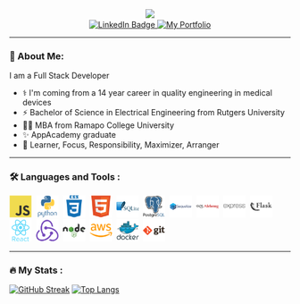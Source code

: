 <div id="header" align="center">
  <img src="https://media0.giphy.com/media/v1.Y2lkPTc5MGI3NjExY3ljbTY0eDRpMm1tenRrbDl4c2M1eXJqdjV6OGttaml6NGg5Y2R4byZlcD12MV9pbnRlcm5hbF9naWZfYnlfaWQmY3Q9Zw/7fgXa9Eo1Xslc9JOgK/giphy.gif)https://media0.giphy.com/media/v1.Y2lkPTc5MGI3NjExY3ljbTY0eDRpMm1tenRrbDl4c2M1eXJqdjV6OGttaml6NGg5Y2R4byZlcD12MV9pbnRlcm5hbF9naWZfYnlfaWQmY3Q9Zw/7fgXa9Eo1Xslc9JOgK/giphy.gif" width="200"/>
</div>

<div id="badges" align="center">
  <a href="https://www.linkedin.com/in/matthew-hung-mba-8b413813/">
    <img src="https://img.shields.io/badge/LinkedIn-blue?style=for-the-badge&logo=linkedin&logoColor=white" alt="LinkedIn Badge"/>
  </a>
    <a href="https://mhung31.github.io/">
    <img src="https://img.shields.io/badge/MyPortfolio-000000?style=for-the-badge&logo=About.me&logoColor=white" alt="My Portfolio"/>
  </a>  
</div>

---

### :open_book: About Me:
I am a Full Stack Developer
- ⚕️ I'm coming from a 14 year career in quality engineering in medical devices
- ⚡ Bachelor of Science in Electrical Engineering from Rutgers University
- 👨‍🎓 MBA from Ramapo College University
- ✨ AppAcademy graduate
- 🧰 Learner, Focus, Responsibility, Maximizer, Arranger

---

### :hammer_and_wrench: Languages and Tools :
<div>
  <div>
    <img src="https://github.com/devicons/devicon/blob/master/icons/javascript/javascript-original.svg" title="JavaScript" alt="JavaScript" width="40" height="40"/>&nbsp;
    <img src="https://github.com/devicons/devicon/blob/master/icons/python/python-original-wordmark.svg" title="Python" alt="Python" width="40" height="40"/>&nbsp;
  <img src="https://github.com/devicons/devicon/blob/master/icons/css3/css3-plain-wordmark.svg"  title="CSS3" alt="CSS" width="40" height="40"/>&nbsp;
  <img src="https://github.com/devicons/devicon/blob/master/icons/html5/html5-original.svg" title="HTML5" alt="HTML" width="40" height="40"/>&nbsp;
  <img src="https://github.com/devicons/devicon/blob/master/icons/sqlite/sqlite-original-wordmark.svg" title="SQLite" alt="SQLite" width="40" height="40"/>&nbsp;
  <img src="https://github.com/devicons/devicon/blob/master/icons/postgresql/postgresql-original-wordmark.svg" title="PostgreSQL" alt="PostgreSQL" width="40" height="40"/>&nbsp;
    <img src="https://github.com/devicons/devicon/blob/master/icons/sequelize/sequelize-original-wordmark.svg" title="Sequelize" alt="Sequelize" width="40" height="40"/>&nbsp;
    <img src="https://github.com/devicons/devicon/blob/master/icons/sqlalchemy/sqlalchemy-original-wordmark.svg" title="SQLAlchemy" alt="SQLAlchemy" width="40" height="40"/>&nbsp;
    <img src="https://github.com/devicons/devicon/blob/master/icons/express/express-original-wordmark.svg" title="Express" alt="Express" width="40" height="40"/>&nbsp;
    <img src="https://github.com/devicons/devicon/blob/master/icons/flask/flask-original-wordmark.svg" title="Flask" alt="Flask" width="40" height="40"/>&nbsp;
    <img src="https://github.com/devicons/devicon/blob/master/icons/react/react-original-wordmark.svg" title="React" alt="React" width="40" height="40"/>&nbsp;
  <img src="https://github.com/devicons/devicon/blob/master/icons/redux/redux-original.svg" title="Redux" alt="Redux " width="40" height="40"/>&nbsp;
  <img src="https://github.com/devicons/devicon/blob/master/icons/nodejs/nodejs-original-wordmark.svg" title="NodeJS" alt="NodeJS" width="40" height="40"/>&nbsp;
    <img src="https://github.com/devicons/devicon/blob/master/icons/amazonwebservices/amazonwebservices-plain-wordmark.svg" title="AWS" alt="AWS" width="40" height="40"/>&nbsp;
    <img src="https://github.com/devicons/devicon/blob/master/icons/docker/docker-original-wordmark.svg" title="Docker" alt="Docker" width="40" height="40"/>&nbsp;
    <img src="https://github.com/devicons/devicon/blob/master/icons/git/git-original-wordmark.svg" title="Git" alt="Git" width="40" height="40"/>&nbsp;
</div>

---

### :fire: My Stats :
[![GitHub Streak](https://github-readme-streak-stats.herokuapp.com?user=mhung31&theme=dark)](https://git.io/streak-stats)
[![Top Langs](https://github-readme-stats.vercel.app/api/top-langs/?username=mhung31&layout=compact&theme=vision-friendly-dark)](https://github.com/anuraghazra/github-readme-stats)
